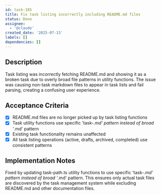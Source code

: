 ```yaml
---
id: task-185
title: Fix task listing incorrectly including README.md files
status: Done
assignee:
  - '@claude'
created_date: '2025-07-13'
labels: []
dependencies: []
---
```


## Description

Task listing was incorrectly fetching README.md and showing it as a broken task due to overly broad file patterns in utility functions. The issue was causing non-task markdown files to appear in task lists and fail parsing, creating a confusing user experience.

## Acceptance Criteria

- [x] README.md files are no longer picked up by task listing functions
- [x] Task utility functions use specific 'task-*.md' pattern instead of broad '*.md' pattern
- [x] Existing task functionality remains unaffected
- [x] All task listing operations (active, drafts, archived, completed) use consistent patterns

## Implementation Notes

Fixed by updating task-path.ts utility functions to use specific 'task-*.md' pattern instead of broad '*.md' pattern. This ensures only actual task files are discovered by the task management system while excluding README.md and other documentation files.
